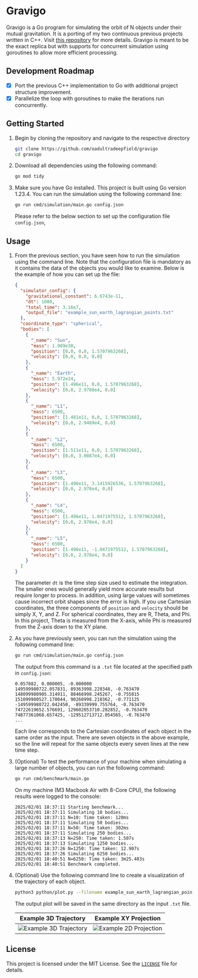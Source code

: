 # Gravigo

Gravigo is a Go program for simulating the orbit of N objects under their mutual gravitation. It is a porting of my two continuous previous projects written in C++. Visit [this repository](https://github.com/oadultradeepfield/n-body-orbit-simulation) for more details. Gravigo is meant to be the exact replica but with supports for concurrent simulation using goroutines to allow more efficient processing.

## Development Roadmap

- [x] Port the previous C++ implementation to Go with additional project structure improvement.
- [x] Parallelize the loop with goroutines to make the iterations run concurrently.

## Getting Started

1. Begin by cloning the repository and navigate to the respective directory

   ```bash
   git clone https://github.com/oadultradeepfield/gravigo
   cd gravigo
   ```

2. Download all dependencies using the following command:

   ```bash
   go mod tidy
   ```

3. Make sure you have Go installed. This project is built using Go version 1.23.4. You can run the simulation using the following command line:

   ```bash
   go run cmd/simulation/main.go config.json
   ```

   Please refer to the below section to set up the configuration file `config.json`,

## Usage

1.  From the previous section, you have seen how to run the simulation using the command line. Note that the configuration file is mandatory as it contains the data of the objects you would like to examine. Below is the example of how you can set up the file:

    ```json
    {
      "simulator_config": {
        "gravitational_constant": 6.6743e-11,
        "dt": 1000,
        "total_time": 3.16e7,
        "output_file": "example_sun_earth_lagrangian_points.txt"
      },
      "coordinate_type": "spherical",
      "bodies": [
        {
          "_name": "Sun",
          "mass": 1.989e30,
          "position": [0.0, 0.0, 1.5707963268],
          "velocity": [0.0, 0.0, 0.0]
        },
        {
          "_name": "Earth",
          "mass": 5.972e24,
          "position": [1.496e11, 0.0, 1.5707963268],
          "velocity": [0.0, 2.9788e4, 0.0]
        },
        {
          "_name": "L1",
          "mass": 6500,
          "position": [1.481e11, 0.0, 1.5707963268],
          "velocity": [0.0, 2.9489e4, 0.0]
        },
        {
          "_name": "L2",
          "mass": 6500,
          "position": [1.511e11, 0.0, 1.5707963268],
          "velocity": [0.0, 3.0087e4, 0.0]
        },
        {
          "_name": "L3",
          "mass": 6500,
          "position": [1.496e11, 3.1415926536, 1.5707963268],
          "velocity": [0.0, 2.978e4, 0.0]
        },
        {
          "_name": "L4",
          "mass": 6500,
          "position": [1.496e11, 1.0471975512, 1.5707963268],
          "velocity": [0.0, 2.978e4, 0.0]
        },
        {
          "_name": "L5",
          "mass": 6500,
          "position": [1.496e11, -1.0471975512, 1.5707963268],
          "velocity": [0.0, 2.978e4, 0.0]
        }
      ]
    }
    ```

    The parameter `dt` is the time step size used to estimate the integration. The smaller ones would generally yield more accurate results but require longer to process. In addition, using large values will sometimes cause incorrect orbit shapes since the error is high. If you use Cartesian coordinates, the three components of `position` and `velocity` should be simply X, Y, and Z. For spherical coordinates, they are R, Theta, and Phi. In this project, Theta is measured from the X-axis, while Phi is measured from the Z-axis down to the XY plane.

2.  As you have previously seen, you can run the simulation using the following command line:

    ```bash
    go run cmd/simulation/main.go config.json
    ```

    The output from this command is a `.txt` file located at the specified path in `config.json`:

    ```
    0.057882, 0.000005, -0.000000
    149599980722.057831, 89363998.228348, -0.763470
    148099980905.314911, 88466998.245267, -0.755815
    151099980527.170044, 90260998.210362, -0.771125
    -149599980722.042450, -89339999.755764, -0.763470
    74722619652.576691, 129602053710.282852, -0.763470
    74877361068.657425, -129512713712.054565, -0.763470
    ...
    ```

    Each line corresponds to the Cartesian coordinates of each object in the same order as the input. There are seven objects in the above example, so the line will repeat for the same objects every seven lines at the new time step.

3.  (Optional) To test the performance of your machine when simulating a large number of objects, you can run the following command:

    ```bash
    go run cmd/benchmark/main.go
    ```

    On my machine (M3 Macbook Air with 8-Core CPU), the following results were logged to the console:

    ```
    2025/02/01 18:37:11 Starting benchmark...
    2025/02/01 18:37:11 Simulating 10 bodies...
    2025/02/01 18:37:11 N=10: Time taken: 120ms
    2025/02/01 18:37:11 Simulating 50 bodies...
    2025/02/01 18:37:11 N=50: Time taken: 302ms
    2025/02/01 18:37:11 Simulating 250 bodies...
    2025/02/01 18:37:13 N=250: Time taken: 1.507s
    2025/02/01 18:37:13 Simulating 1250 bodies...
    2025/02/01 18:37:26 N=1250: Time taken: 12.907s
    2025/02/01 18:37:26 Simulating 6250 bodies...
    2025/02/01 18:40:51 N=6250: Time taken: 3m25.483s
    2025/02/01 18:40:51 Benchmark completed.
    ```

4.  (Optional) Use the following command line to create a visualization of the trajectory of each object.

    ```bash
    python3 python/plot.py --filename example_sun_earth_lagrangian_points.txt --N 7 --labels Sun,Earth,L1,L2,L3,L4,L5
    ```

    The output plot will be saved in the same directory as the input `.txt` file.

    |                               **Example 3D Trajectory**                               |                                **Example XY Projection**                                 |
    | :-----------------------------------------------------------------------------------: | :--------------------------------------------------------------------------------------: |
    | ![Example 3D Trajectory](/results/example_sun_earth_lagrangian_points_trajectory.png) | ![Example 2D Projection](/results/example_sun_earth_lagrangian_points_2d_projection.png) |

## License

This project is licensed under the MIT License. See the [`LICENSE`](/LICENSE) file for details.
